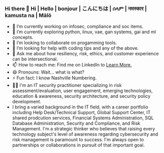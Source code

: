 ### Hi there 👋 Hi | Hello | bonjour | こんにちは | ሰላም | नमस्कार | kamusta na | Mālō


- 🔭 I’m currently working on infosec, compliance and soc items.
- 🌱 I’m currently exploring python, linux, vae, gan systems, gai and ml concepts.
- 👯 I’m looking to collaborate on progamming tools.
- 🤔 I’m looking for help with coding tips and any of the above.
- 💬 Ask me about how resiliency, risk, ethics, and customer experience can be intersectional.
- 📫 How to reach me: Find me on LinkedIn to [Learn More.](https://www.linkedin.com/in/charhunte)
- 😄 Pronouns: Wait... what is what?
- ⚡ Fun fact: I know Nashville Numbering.
- 👨‍💻 I'm an IT security practitioner specializing in risk assessment/evaluation, user engagement, emerging technologies, education & awareness, security architecture, and security policy development.
- I bring a varied background in the IT field, with a career portfolio including Help Desk/Technical Support, Global Support Center, IT shared prodcution services, Financial Systems Administration, SQL Database Administration, Security and Compliance, and Risk Management. I'm a strategic thinker who believes that raising every technology subject's level of awareness regarding cybersecurity and risk management is paramount to success. I'm always open to partnerships or collaborations in pursuit of that important goal.

